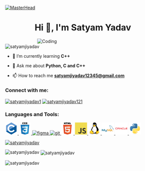 
[![MasterHead](https://qrangers.com/wp-content/uploads/2021/09/Banner-Introduction-to-3D-Animation.png)](https://satyamjiyadav.io)
<h1 align="center">Hi 👋, I'm Satyam Yadav</h1>
<img align="right" alt="Coding" width="400" src="https://media.tenor.com/2uyENRmiUt0AAAAC/coding.gif">
<p align="left"> <img src="https://komarev.com/ghpvc/?username=satyamjiyadav&label=Profile%20views&color=0e75b6&style=flat" alt="satyamjiyadav" /> </p>


<!--<p align="left"> <a href="https://twitter.com/parasupadhyay_" target="blank"><img src="https://img.shields.io/twitter/follow/parasupadhyay_?logo=twitter&style=for-the-badge" alt="parasupadhyay_" /></a> </p> -->

- 🌱 I’m currently learning **C++**

<!-- - 👨‍💻 All of my projects are available at [https://paras-profile.netlify.app/](https://paras-profile.netlify.app/) -->

- 💬 Ask me about **Python, C and C++**

- 📫 How to reach me **satyamjiyadav12345@gmail.com**

<h3 align="left">Connect with me:</h3>
<p align="left">
<!--<a href="https://twitter.com/parasupadhyay_" target="blank"><img align="center" src="https://raw.githubusercontent.com/rahuldkjain/github-profile-readme-generator/master/src/images/icons/Social/twitter.svg" alt="parasupadhyay_" height="30" width="40" /></a> -->
<a href="https://www.codechef.com/users/satyamjiyadav1" target="blank"><img align="center" src="https://cdn.jsdelivr.net/npm/simple-icons@3.1.0/icons/codechef.svg" alt="satyamjiyadav1" height="30" width="40" /></a>
<a href="https://www.hackerrank.com/satyamjiyadav121" target="blank"><img align="center" src="https://raw.githubusercontent.com/rahuldkjain/github-profile-readme-generator/master/src/images/icons/Social/hackerrank.svg" alt="satyamjiyadav121" height="30" width="40" /></a>
</p>

<h3 align="left">Languages and Tools:</h3>
<p align="left"> <a href="https://www.cprogramming.com/" target="_blank" rel="noreferrer"> <img src="https://raw.githubusercontent.com/devicons/devicon/master/icons/c/c-original.svg" alt="c" width="40" height="40"/> </a> <a href="https://www.w3schools.com/css/" target="_blank" rel="noreferrer"> <img src="https://raw.githubusercontent.com/devicons/devicon/master/icons/css3/css3-original-wordmark.svg" alt="css3" width="40" height="40"/> </a> <a href="https://www.figma.com/" target="_blank" rel="noreferrer"> <img src="https://www.vectorlogo.zone/logos/figma/figma-icon.svg" alt="figma" width="40" height="40"/> </a> <a href="https://git-scm.com/" target="_blank" rel="noreferrer"> <img src="https://www.vectorlogo.zone/logos/git-scm/git-scm-icon.svg" alt="git" width="40" height="40"/> </a> <a href="https://www.w3.org/html/" target="_blank" rel="noreferrer"> <img src="https://raw.githubusercontent.com/devicons/devicon/master/icons/html5/html5-original-wordmark.svg" alt="html5" width="40" height="40"/> </a> <a href="https://developer.mozilla.org/en-US/docs/Web/JavaScript" target="_blank" rel="noreferrer"> <img src="https://raw.githubusercontent.com/devicons/devicon/master/icons/javascript/javascript-original.svg" alt="javascript" width="40" height="40"/> </a> <a href="https://www.linux.org/" target="_blank" rel="noreferrer"> <img src="https://raw.githubusercontent.com/devicons/devicon/master/icons/linux/linux-original.svg" alt="linux" width="40" height="40"/> </a> <a href="https://www.mysql.com/" target="_blank" rel="noreferrer"> <img src="https://raw.githubusercontent.com/devicons/devicon/master/icons/mysql/mysql-original-wordmark.svg" alt="mysql" width="40" height="40"/> </a> <a href="https://www.oracle.com/" target="_blank" rel="noreferrer"> <img src="https://raw.githubusercontent.com/devicons/devicon/master/icons/oracle/oracle-original.svg" alt="oracle" width="40" height="40"/> </a> <a href="https://www.python.org" target="_blank" rel="noreferrer"> <img src="https://raw.githubusercontent.com/devicons/devicon/master/icons/python/python-original.svg" alt="python" width="40" height="40"/> </a> </p>
<p align="left"> <a href="https://github.com/ryo-ma/github-profile-trophy"><img src="https://github-profile-trophy.vercel.app/?username=satyamjiyadav" alt="satyamjiyadav" /></a> </p>
<p><img align="left" src="https://github-readme-stats.vercel.app/api/top-langs?username=satyamjiyadav&show_icons=true&locale=en&layout=compact" alt="satyamjiyadav" /></p>

<p>&nbsp;<img align="center" src="https://github-readme-stats.vercel.app/api?username=satyamjiyadav&show_icons=true&locale=en" alt="satyamjiyadav" /></p>

<p><img align="center" src="https://github-readme-streak-stats.herokuapp.com/?user=satyamjiyadav&" alt="satyamjiyadav" /></p>
